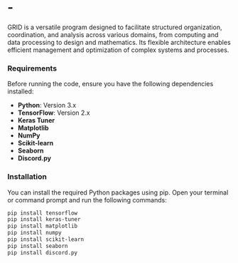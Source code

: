 # -
GRID is a versatile program designed to facilitate structured organization, coordination, and analysis across various domains, from computing and data processing to design and mathematics. Its flexible architecture enables efficient management and optimization of complex systems and processes.



### Requirements

Before running the code, ensure you have the following dependencies installed:

- **Python**: Version 3.x
- **TensorFlow**: Version 2.x
- **Keras Tuner**
- **Matplotlib**
- **NumPy**
- **Scikit-learn**
- **Seaborn**
- **Discord.py**

### Installation

You can install the required Python packages using pip. Open your terminal or command prompt and run the following commands:

```bash
pip install tensorflow
pip install keras-tuner
pip install matplotlib
pip install numpy
pip install scikit-learn
pip install seaborn
pip install discord.py
```

  
